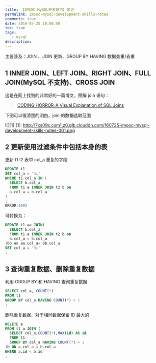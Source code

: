 ```yaml
---
title: 【IMOOC-MySQL开发技巧】笔记
permalink: imooc-mysql-development-skills-notes
comments: true
date: 2016-07-25 10:00:00
toc: true
tags:
   - mysql
description:
---
```


主要涉及：JOIN 、JOIN 更新、GROUP BY HAVING 数据查重/去重
<!-- more -->

## 1 INNER JOIN、LEFT JOIN、RIGHT JOIN、FULL JOIN(MySQL 不支持)、CROSS JOIN

这是在网上找到的非常好的一篇博文，图解 join 语句：

> [CODING HORROR-A Visual Explanation of SQL Joins](https://blog.codinghorror.com/a-visual-explanation-of-sql-joins/)

下图可以很清楚的明白，join 的数据选取范围

![][1]
[1]: http://7xs09x.com1.z0.glb.clouddn.com/160725-imooc-mysql-development-skills-notes-001.png

## 2 更新使用过滤条件中包括本身的表

更新 t1 t2 表中 col_a  重复的字段
``` sql
UPDATE t1 
SET col_a = 'hi' 
WHERE t1.col_a IN (
  SELECT b.col_a
  FROM t1 a INNER JOIN t2 b on
  a.col_a = b.col_a
)
;
ERROR:1093 
```

可转换为：

``` sql
UPDATE t1 aa JOIN(
  SELECT b.col_a
  FROM t1 a INNER JOIN t2 b on
  a.col_a = b.col_a
)bb on aa.col_a= bb.col_a
SET col_a = 'hi' 
;
```


## 3 查询重复数据、删除重复数据

利用 GROUP BY 和 HAVING 查询重复数据

``` sql
SELECT col_a, COUNT(*)
FROM t1
GROUP BY col_a HAVING COUNT(*) > 1
;
```

删除重复数据，对于相同数据保留 ID 最大的

``` sql
DELETE a
FROM t1 a JOIN (
  SELECT col_a,COUNT(*),MAX(id) AS id
  FROM t1
  GROUP BY col_a HAVING COUNT(*) > 1
)b ON a.col_a = b.col_a
WHERE a.id < b.id
;
```
